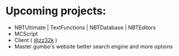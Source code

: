 # Upcoming projects:

* NBTUltimate | TextFunctions | NBTDatabase | NBTEditors
* MCScript
* Client ( [@zz32k](https://github.com/zz32k) )
* Master gumbo's website better search engine and more options

